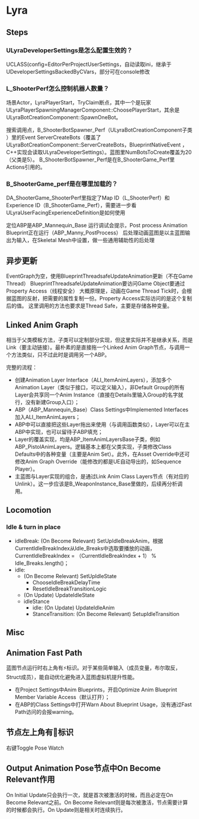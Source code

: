 # Lyra

## Steps

### ULyraDeveloperSettings是怎么配置生效的？

UCLASS(config=EditorPerProjectUserSettings，自动读取ini，继承于UDeveloperSettingsBackedByCVars，部分可在console修改

### L_ShooterPerf怎么控制机器人数量？

场景Actor，LyraPlayerStart，TryClaim断点，其中一个是玩家ULyraPlayerSpawningManagerComponent::ChoosePlayerStart，其余是ULyraBotCreationComponent::SpawnOneBot。

搜索调用点，B_ShooterBotSpawner_Perf（ULyraBotCreationComponent子类
）里的Event ServerCreateBots（覆盖了ULyraBotCreationComponent::ServerCreateBots，BlueprintNativeEvent
，C++实现会读取ULyraDeveloperSettings）。蓝图里NumBotsToCreate覆盖为20（父类是5）。
B_ShooterBotSpawner_Perf是在B_ShooterGame_Perf里Actions引用的。

### B_ShooterGame_perf是在哪里加载的？

DA_ShooterGame_ShooterPerf里指定了Map ID（L_ShooterPerf）和Experience ID（B_ShooterGame_Perf），需要进一步看ULyraUserFacingExperienceDefinition是如何使用

定位ABP是ABP_Mannequin_Base
运行调试会提示，Post process Animation Blueprint正在运行（ABP_Manny_PostProcess）
后处理动画蓝图是以主蓝图输出为输入，在Skeletal Mesh中设置，做一些通用辅助性的后处理

## 异步更新
EventGraph为空，使用BlueprintThreadsafeUpdateAnimation更新（不在Game Thread）
BlueprintThreadsafeUpdateAnimation要访问Game Object要通过Property Access（线程安全）
大概原理是，动画在Game Thread Tick时，会根据蓝图的反射，把需要的属性复制一份。Property Access实际访问的是这个复制后的值。
这里调用的方法也要求是Thread Safe，主要是存储各种变量。

## Linked Anim Graph
相当于父类模板方法，子类可以定制部分实现，但这里实际并不是继承关系，而是Link（要主动链接）。最朴素的是直接拖一个Linked Anim Graph节点，与调用一个方法类似，只不过此时是调用另一个ABP。

完整的流程：
- 创建Animation Layer Interface（ALI_ItemAnimLayers），添加多个Animation Layer（类似于接口，可以定义输入），非Default Group的所有Layer会共享同一个Anim Instance（直接在Details里输入Group的名字就行，没有新建Group入口）；
- ABP（ABP_Mannequin_Base）Class Settings中Implemented Interfaces加入ALI_ItemAnimLayers；
- ABP中可以直接把这些Layer拖出来使用（与调用函数类似），Layer可以在主ABP中实现，也可以留待子ABP填充；
- Layer的覆盖实现，均是ABP_ItemAnimLayersBase子类，例如ABP_PistolAnimLayers。逻辑基本上都在父类实现，子类修改Class Defaults中的各种变量（主要是Anim Set）。此外，在Asset Override中还可修改Anim Graph Override（能修改的都是UE自动导出的，如Sequence Player）。
- 主蓝图与Layer实现的组合，是通过Link Anim Class Layers节点（有对应的Unlink）。这一步应该是B_WeaponInstance_Base里做的，后续再分析调用。

## Locomotion

### Idle & turn in place

- idleBreak: (On Become Relevant) SetUpIdleBreakAnim，根据CurrentIdleBreakIndex从Idle_Breaks中选取要播放的动画，CurrentIdleBreakIndex = （CurrentIdleBreakIndex + 1） % Idle_Breaks.length()；
- idle: 
    + (On Become Relevant) SetUpIdleState
        * ChooseIdleBreakDelayTime
        * ResetIdleBreakTransitionLogic
    + (On Update) UpdateIdleState
    + idleStance
        * idle: (On Update) UpdateIdleAnim
        * StanceTransition: (On Become Relevant) SetupIdleTransition


## Misc

## Animation Fast Path
蓝图节点运行时右上角有⚡️标识。对于某些简单输入（成员变量，布尔取反，Struct成员），能自动优化避免进入蓝图虚拟机提升性能。
- 在Project Settings中Anim Blueprints，开启Optimize Anim Blueprint Member Variable Access（默认打开）；
- 在ABP的Class Settings中打开Warn About Blueprint Usage，没有通过Fast Path访问的会报warning。

## 节点左上角有👀标识
右键Toggle Pose Watch

## Output Animation Pose节点中On Become Relevant作用
On Initial Update只会执行一次，就是首次被激活的时候，而且必定在On Become Relevant之前。On Become Relevant则是每次被激活，节点需要计算的时候都会执行。On Update则是相关时连续执行。
